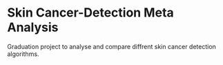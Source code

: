 # Skin Cancer-Detection Meta Analysis
 Graduation project to analyse and compare diffrent skin cancer detection algorithms.
